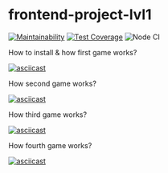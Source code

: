 # frontend-project-lvl1
[![Maintainability](https://api.codeclimate.com/v1/badges/f7468856ebb70ff0f2a4/maintainability)](https://codeclimate.com/github/f1eeman/frontend-project-lvl1/maintainability)
[![Test Coverage](https://api.codeclimate.com/v1/badges/f7468856ebb70ff0f2a4/test_coverage)](https://codeclimate.com/github/f1eeman/frontend-project-lvl1/test_coverage)
![Node CI](https://github.com/f1eeman/frontend-project-lvl1/workflows/Node%20CI/badge.svg)

How to install & how first game works?

[![asciicast](https://asciinema.org/a/KSjPo4hr7H8P8MY1y1tBtMMxm.svg)](https://asciinema.org/a/KSjPo4hr7H8P8MY1y1tBtMMxm?theme=monokai)

How second game works?

[![asciicast](https://asciinema.org/a/Pr1d4jPPaQAk1FtrelB7rQ6cz.svg)](https://asciinema.org/a/Pr1d4jPPaQAk1FtrelB7rQ6cz?theme=solarized-dark)

How third game works?

[![asciicast](https://asciinema.org/a/3Ycrxzdhi4izUFoekF04Cz3LQ.svg)](https://asciinema.org/a/3Ycrxzdhi4izUFoekF04Cz3LQ)

How fourth game works?

[![asciicast](https://asciinema.org/a/znhDkZUZFbxqnYWkt6QkPbzqV.svg)](https://asciinema.org/a/znhDkZUZFbxqnYWkt6QkPbzqV)